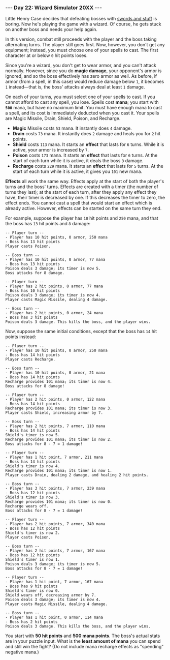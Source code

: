 ### --- Day 22: Wizard Simulator 20XX ---

Little Henry Case decides that defeating bosses with [swords and stuff](https://adventofcode.com/2015/day/21) is 
boring. Now he's playing the game with a wizard. Of course, he gets stuck 
on another boss and needs your help again.

In this version, combat still proceeds with the player and the boss taking 
alternating turns. The player still goes first. Now, however, you don't get 
any equipment; instead, you must choose one of your spells to cast. The 
first character at or below `0` hit points loses.

Since you're a wizard, you don't get to wear armor, and you can't attack 
normally. However, since you do **magic damage**, your opponent's armor is 
ignored, and so the boss effectively has zero armor as well. As before, if 
armor (from a spell, in this case) would reduce damage below `1`, it becomes 
`1` instead—that is, the boss' attacks always deal at least `1` damage.

On each of your turns, you must select one of your spells to cast. If you 
cannot afford to cast any spell, you lose. Spells cost **mana**; you start with 
**`500`** mana, but have no maximum limit. You must have enough mana to cast a 
spell, and its cost is immediately deducted when you cast it. Your spells 
are Magic Missile, Drain, Shield, Poison, and Recharge.

- **Magic** Missile costs `53` mana. It instantly does `4` damage.
- **Drain** costs `73` mana. It instantly does `2` damage and heals you for `2` 
hit points.
- **Shield** costs `113` mana. It starts an **effect** that lasts for `6` turns. 
While it is active, your armor is increased by `7`.
- **Poison** costs `173` mana. It starts an **effect** that lasts for `6` turns. At 
the start of each turn while it is active, it deals the boss `3` damage.
- **Recharge** costs `229` mana. It starts an **effect** that lasts for `5` turns. 
At the start of each turn while it is active, it gives you `101` new mana.

**Effects** all work the same way. Effects apply at the start of both the 
player's turns and the boss' turns. Effects are created with a timer (the 
number of turns they last); at the start of each turn, after they apply any 
effect they have, their timer is decreased by one. If this decreases the 
timer to zero, the effect ends. You cannot cast a spell that would start an 
effect which is already active. However, effects can be started on the same 
turn they end.

For example, suppose the player has `10` hit points and `250` mana, and that 
the boss has `13` hit points and `8` damage:
```
-- Player turn --
- Player has 10 hit points, 0 armor, 250 mana
- Boss has 13 hit points
Player casts Poison.

-- Boss turn --
- Player has 10 hit points, 0 armor, 77 mana
- Boss has 13 hit points
Poison deals 3 damage; its timer is now 5.
Boss attacks for 8 damage.

-- Player turn --
- Player has 2 hit points, 0 armor, 77 mana
- Boss has 10 hit points
Poison deals 3 damage; its timer is now 4.
Player casts Magic Missile, dealing 4 damage.

-- Boss turn --
- Player has 2 hit points, 0 armor, 24 mana
- Boss has 3 hit points
Poison deals 3 damage. This kills the boss, and the player wins.
```
Now, suppose the same initial conditions, except that the boss has `14` hit 
points instead:
```
-- Player turn --
- Player has 10 hit points, 0 armor, 250 mana
- Boss has 14 hit points
Player casts Recharge.

-- Boss turn --
- Player has 10 hit points, 0 armor, 21 mana
- Boss has 14 hit points
Recharge provides 101 mana; its timer is now 4.
Boss attacks for 8 damage!

-- Player turn --
- Player has 2 hit points, 0 armor, 122 mana
- Boss has 14 hit points
Recharge provides 101 mana; its timer is now 3.
Player casts Shield, increasing armor by 7.

-- Boss turn --
- Player has 2 hit points, 7 armor, 110 mana
- Boss has 14 hit points
Shield's timer is now 5.
Recharge provides 101 mana; its timer is now 2.
Boss attacks for 8 - 7 = 1 damage!

-- Player turn --
- Player has 1 hit point, 7 armor, 211 mana
- Boss has 14 hit points
Shield's timer is now 4.
Recharge provides 101 mana; its timer is now 1.
Player casts Drain, dealing 2 damage, and healing 2 hit points.

-- Boss turn --
- Player has 3 hit points, 7 armor, 239 mana
- Boss has 12 hit points
Shield's timer is now 3.
Recharge provides 101 mana; its timer is now 0.
Recharge wears off.
Boss attacks for 8 - 7 = 1 damage!

-- Player turn --
- Player has 2 hit points, 7 armor, 340 mana
- Boss has 12 hit points
Shield's timer is now 2.
Player casts Poison.

-- Boss turn --
- Player has 2 hit points, 7 armor, 167 mana
- Boss has 12 hit points
Shield's timer is now 1.
Poison deals 3 damage; its timer is now 5.
Boss attacks for 8 - 7 = 1 damage!

-- Player turn --
- Player has 1 hit point, 7 armor, 167 mana
- Boss has 9 hit points
Shield's timer is now 0.
Shield wears off, decreasing armor by 7.
Poison deals 3 damage; its timer is now 4.
Player casts Magic Missile, dealing 4 damage.

-- Boss turn --
- Player has 1 hit point, 0 armor, 114 mana
- Boss has 2 hit points
Poison deals 3 damage. This kills the boss, and the player wins.
```
You start with **50 hit points** and **500 mana points**. The boss's actual stats 
are in your puzzle input. What is the **least amount of mana** you can spend 
and still win the fight? (Do not include mana recharge effects as 
"spending" negative mana.)
